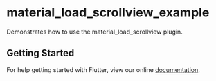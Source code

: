 # material_load_scrollview_example

Demonstrates how to use the material_load_scrollview plugin.

## Getting Started

For help getting started with Flutter, view our online
[documentation](https://flutter.io/).
